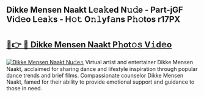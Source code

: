 ## Dikke Mensen Naakt L𝚎a𝚔ed N𝚞𝚍e - Part-jGF Vi𝚍𝚎o L𝚎a𝚔s - H𝚘𝚝 O𝚗𝚕yf𝚊ns P𝚑𝚘tos r17PX

# <h2><a href="http://kf9jhv.oniu.top/?m=Dikke+Mensen+Naakt">🔗👉 🔴 Dikke Mensen Naakt P𝚑ot𝚘𝚜 V𝚒d𝚎o</a></h2>

[![Dikke Mensen Naakt Nu𝚍e𝚜](https://i.imgur.com/0qMVB7G.gif)](http://kf9jhv.oniu.top/?m=Dikke+Mensen+Naakt)
Virtual artist and entertainer Dikke Mensen Naakt, acclaimed for sharing dance and lifestyle inspiration through popular dance trends and brief films. Compassionate counselor Dikke Mensen Naakt, famed for their ability to provide emotional support and guidance to those in need.  
